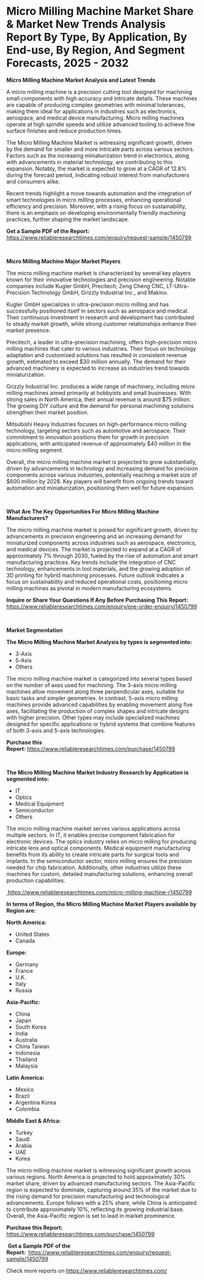 <p><h1>Micro Milling Machine Market Share & Market New Trends Analysis Report By Type, By Application, By End-use, By Region, And Segment Forecasts, 2025 - 2032</h1></p><p><strong>Micro Milling Machine Market Analysis and Latest Trends</strong></p>
<p><p>A micro milling machine is a precision cutting tool designed for machining small components with high accuracy and intricate details. These machines are capable of producing complex geometries with minimal tolerances, making them ideal for applications in industries such as electronics, aerospace, and medical device manufacturing. Micro milling machines operate at high spindle speeds and utilize advanced tooling to achieve fine surface finishes and reduce production times.</p><p>The Micro Milling Machine Market is witnessing significant growth, driven by the demand for smaller and more intricate parts across various sectors. Factors such as the increasing miniaturization trend in electronics, along with advancements in material technology, are contributing to this expansion. Notably, the market is expected to grow at a CAGR of 12.8% during the forecast period, indicating robust interest from manufacturers and consumers alike.</p><p>Recent trends highlight a move towards automation and the integration of smart technologies in micro milling processes, enhancing operational efficiency and precision. Moreover, with a rising focus on sustainability, there is an emphasis on developing environmentally friendly machining practices, further shaping the market landscape.</p></p>
<p><strong>Get a Sample PDF of the Report:&nbsp;</strong> <a href="https://www.reliableresearchtimes.com/enquiry/request-sample/1450799?utm_campaign=2345&utm_medium=2&utm_source=Github&utm_content=ia&utm_term=22022025&utm_id=micro-milling-machine">https://www.reliableresearchtimes.com/enquiry/request-sample/1450799</a></p>
<p>&nbsp;</p>
<p><strong>Micro Milling Machine Major Market Players</strong></p>
<p><p>The micro milling machine market is characterized by several key players known for their innovative technologies and precision engineering. Notable companies include Kugler GmbH, Precitech, Zeng Cheng CNC, LT-Ultra-Precision Technology GmbH, Grizzly Industrial Inc., and Makino.</p><p>Kugler GmbH specializes in ultra-precision micro milling and has successfully positioned itself in sectors such as aerospace and medical. Their continuous investment in research and development has contributed to steady market growth, while strong customer relationships enhance their market presence.</p><p>Precitech, a leader in ultra-precision machining, offers high-precision micro milling machines that cater to various industries. Their focus on technology adaptation and customized solutions has resulted in consistent revenue growth, estimated to exceed $30 million annually. The demand for their advanced machinery is expected to increase as industries trend towards miniaturization.</p><p>Grizzly Industrial Inc. produces a wide range of machinery, including micro milling machines aimed primarily at hobbyists and small businesses. With strong sales in North America, their annual revenue is around $75 million. The growing DIY culture and the demand for personal machining solutions strengthen their market position.</p><p>Mitsubishi Heavy Industries focuses on high-performance micro milling technology, targeting sectors such as automotive and aerospace. Their commitment to innovation positions them for growth in precision applications, with anticipated revenue of approximately $40 million in the micro milling segment.</p><p>Overall, the micro milling machine market is projected to grow substantially, driven by advancements in technology and increasing demand for precision components across various industries, potentially reaching a market size of $600 million by 2028. Key players will benefit from ongoing trends toward automation and miniaturization, positioning them well for future expansion.</p></p>
<p>&nbsp;</p>
<p><strong>What Are The Key Opportunities For Micro Milling Machine Manufacturers?</strong></p>
<p><p>The micro milling machine market is poised for significant growth, driven by advancements in precision engineering and an increasing demand for miniaturized components across industries such as aerospace, electronics, and medical devices. The market is projected to expand at a CAGR of approximately 7% through 2030, fueled by the rise of automation and smart manufacturing practices. Key trends include the integration of CNC technology, enhancements in tool materials, and the growing adoption of 3D printing for hybrid machining processes. Future outlook indicates a focus on sustainability and reduced operational costs, positioning micro milling machines as pivotal in modern manufacturing ecosystems.</p></p>
<p><strong>Inquire or Share Your Questions If Any Before Purchasing This Report:</strong> <a href="https://www.reliableresearchtimes.com/enquiry/pre-order-enquiry/1450799?utm_campaign=2345&utm_medium=2&utm_source=Github&utm_content=ia&utm_term=22022025&utm_id=micro-milling-machine">https://www.reliableresearchtimes.com/enquiry/pre-order-enquiry/1450799</a></p>
<p>&nbsp;</p>
<p><strong>Market Segmentation</strong></p>
<p><strong>The Micro Milling Machine Market Analysis by types is segmented into:</strong></p>
<p><ul><li>3-Axis</li><li>5-Axis</li><li>Others</li></ul></p>
<p><p>The micro milling machine market is categorized into several types based on the number of axes used for machining. The 3-axis micro milling machines allow movement along three perpendicular axes, suitable for basic tasks and simpler geometries. In contrast, 5-axis micro milling machines provide advanced capabilities by enabling movement along five axes, facilitating the production of complex shapes and intricate designs with higher precision. Other types may include specialized machines designed for specific applications or hybrid systems that combine features of both 3-axis and 5-axis technologies.</p></p>
<p><strong>Purchase this Report:&nbsp;</strong><a href="https://www.reliableresearchtimes.com/purchase/1450799?utm_campaign=2345&utm_medium=2&utm_source=Github&utm_content=ia&utm_term=22022025&utm_id=micro-milling-machine">https://www.reliableresearchtimes.com/purchase/1450799</a></p>
<p>&nbsp;</p>
<p><strong>The Micro Milling Machine Market Industry Research by Application is segmented into:</strong></p>
<p><ul><li>IT</li><li>Optics</li><li>Medical Equipment</li><li>Semiconductor</li><li>Others</li></ul></p>
<p><p>The micro milling machine market serves various applications across multiple sectors. In IT, it enables precise component fabrication for electronic devices. The optics industry relies on micro milling for producing intricate lens and optical components. Medical equipment manufacturing benefits from its ability to create intricate parts for surgical tools and implants. In the semiconductor sector, micro milling ensures the precision needed for chip fabrication. Additionally, other industries utilize these machines for custom, detailed manufacturing solutions, enhancing overall production capabilities.</p></p>
<p><a href="https://www.reliableresearchtimes.com/micro-milling-machine-r1450799?utm_campaign=2345&utm_medium=2&utm_source=Github&utm_content=ia&utm_term=22022025&utm_id=micro-milling-machine">&nbsp;https://www.reliableresearchtimes.com/micro-milling-machine-r1450799</a></p>
<p><strong>In terms of Region, the Micro Milling Machine Market Players available by Region are:</strong></p>
<p>
    <p> <strong> North America: </strong>
        <ul>
            <li>United States</li>
            <li>Canada</li>
        </ul>
        </p> 
    <p> <strong> Europe: </strong>
        <ul>
            <li>Germany</li>
            <li>France</li>
            <li>U.K.</li>
            <li>Italy</li>
            <li>Russia</li>
        </ul>
        </p> 
    <p> <strong> Asia-Pacific: </strong>
        <ul>
            <li>China</li>
            <li>Japan</li>
            <li>South Korea</li>
            <li>India</li>
            <li>Australia</li>
            <li>China Taiwan</li>
            <li>Indonesia</li>
            <li>Thailand</li>
            <li>Malaysia</li>
        </ul>
        </p> 
    <p> <strong> Latin America: </strong>
        <ul>
            <li>Mexico</li>
            <li>Brazil</li>
            <li>Argentina Korea</li>
            <li>Colombia</li>
        </ul>
        </p> 
    <p> <strong> Middle East & Africa: </strong>
        <ul>
            <li>Turkey</li>
            <li>Saudi</li>
            <li>Arabia</li>
            <li>UAE</li>
            <li>Korea</li>
        </ul>
    </p>
    </p>
<p><p>The micro milling machine market is witnessing significant growth across various regions. North America is projected to hold approximately 30% market share, driven by advanced manufacturing sectors. The Asia-Pacific region is expected to dominate, capturing around 35% of the market due to the rising demand for precision manufacturing and technological advancements. Europe follows with a 25% share, while China is anticipated to contribute approximately 10%, reflecting its growing industrial base. Overall, the Asia-Pacific region is set to lead in market prominence.</p></p>
<p><strong>Purchase this Report: </strong><a href="https://www.reliableresearchtimes.com/purchase/1450799?utm_campaign=2345&utm_medium=2&utm_source=Github&utm_content=ia&utm_term=22022025&utm_id=micro-milling-machine">https://www.reliableresearchtimes.com/purchase/1450799</a></p>
<p>&nbsp;<strong>Get a Sample PDF of the Report:&nbsp;&nbsp;</strong><a href="https://www.reliableresearchtimes.com/enquiry/request-sample/1450799?utm_campaign=2345&utm_medium=2&utm_source=Github&utm_content=ia&utm_term=22022025&utm_id=micro-milling-machine">https://www.reliableresearchtimes.com/enquiry/request-sample/1450799</a></p>
<p><strong></strong></p>
<p>Check more reports on <a href="https://www.reliableresearchtimes.com/?utm_campaign=2345&utm_medium=2&utm_source=Github&utm_content=ia&utm_term=22022025&utm_id=micro-milling-machine">https://www.reliableresearchtimes.com/</a></p>